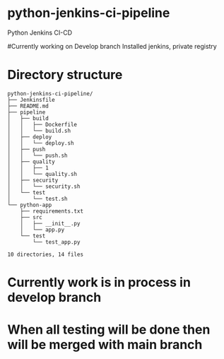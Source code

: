 # python-jenkins-ci-pipeline
Python Jenkins CI-CD

#Currently working on Develop branch
Installed jenkins, private registry

# Directory structure

```
python-jenkins-ci-pipeline/
├── Jenkinsfile
├── README.md
├── pipeline
│   ├── build
│   │   ├── Dockerfile
│   │   └── build.sh
│   ├── deploy
│   │   └── deploy.sh
│   ├── push
│   │   └── push.sh
│   ├── quality
│   │   ├── 1
│   │   └── quality.sh
│   ├── security
│   │   └── security.sh
│   └── test
│       └── test.sh
└── python-app
    ├── requirements.txt
    ├── src
    │   ├── __init__.py
    │   └── app.py
    └── test
        └── test_app.py

10 directories, 14 files

```
# Currently work is in process in develop branch 
# When all testing will be done then will be merged with main branch
